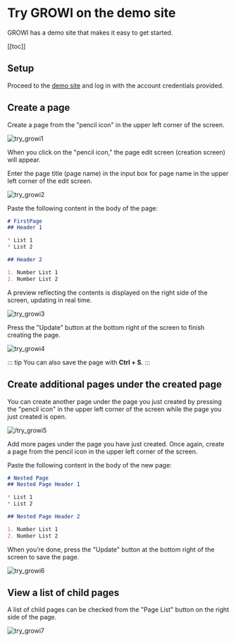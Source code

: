 # Try GROWI on the demo site

GROWI has a demo site that makes it easy to get started.

[[toc]]

## Setup

Proceed to the [demo site](https://demo.growi.org/) and log in with the account credentials provided.

## Create a page

Create a page from the "pencil icon" in the upper left corner of the screen.

<img :src="$withBase('/assets/images/en/try_growi1.png')" alt="try_growi1">

When you click on the "pencil icon," the page edit screen (creation screen) will appear.

Enter the page title (page name) in the input box for page name in the upper left corner of the edit screen.

<img :src="$withBase('/assets/images/en/try_growi2.png')" alt="try_growi2">

Paste the following content in the body of the page:

```markdown
# FirstPage
## Header 1

* List 1
* List 2

## Header 2

1. Number List 1
2. Number List 2
```

A preview reflecting the contents is displayed on the right side of the screen, updating in real time.

<img :src="$withBase('/assets/images/en/try_growi3.png')" alt="try_growi3">

Press the "Update" button at the bottom right of the screen to finish creating the page.

<img :src="$withBase('/assets/images/en/try_growi4.png')" alt="try_growi4">

::: tip
You can also save the page with **Ctrl + S**.
:::

## Create additional pages under the created page

You can create another page under the page you just created by pressing the "pencil icon" in the upper left corner of the screen while the page you just created is open.

<img :src="$withBase('/assets/images/en/try_growi5.png')" alt="/try_growi5">

Add more pages under the page you have just created. Once again, create a page from the pencil icon in the upper left corner of the screen.

Paste the following content in the body of the new page:

```markdown
# Nested Page
## Nested Page Header 1

* List 1
* List 2

## Nested Page Header 2

1. Number List 1
2. Number List 2
```

When you’re done, press the "Update" button at the bottom right of the screen to save the page.

<img :src="$withBase('/assets/images/en/try_growi6.png')" alt="try_growi6">

## View a list of child pages

A list of child pages can be checked from the "Page List" button on the right side of the page.

<img :src="$withBase('/assets/images/en/try_growi7.png')" alt="try_growi7">
